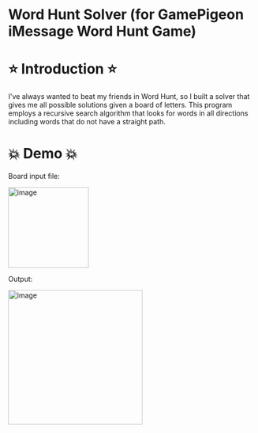 # Word Hunt Solver (for GamePigeon iMessage Word Hunt Game)
# ⭐ Introduction ⭐
I've always wanted to beat my friends in Word Hunt, so I built a solver that gives me all possible solutions given a board of letters. This program employs a recursive search algorithm that looks for words in all directions including words that do not have a straight path.

# 💥 Demo 💥
Board input file:

<img width="163" alt="image" src="https://user-images.githubusercontent.com/95982168/221713779-ffd2730e-8b3a-4131-8fa8-7bc8eddeaec8.png">

Output:

<img width="272" alt="image" src="https://user-images.githubusercontent.com/95982168/221714134-7ab55004-af98-44e0-9cd1-644e1b6c9a30.png">

